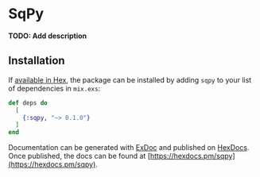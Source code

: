 # SqPy

**TODO: Add description**

## Installation

If [available in Hex](https://hex.pm/docs/publish), the package can be installed
by adding `sqpy` to your list of dependencies in `mix.exs`:

```elixir
def deps do
  [
    {:sqpy, "~> 0.1.0"}
  ]
end
```

Documentation can be generated with [ExDoc](https://github.com/elixir-lang/ex_doc)
and published on [HexDocs](https://hexdocs.pm). Once published, the docs can
be found at [https://hexdocs.pm/sqpy](https://hexdocs.pm/sqpy).

